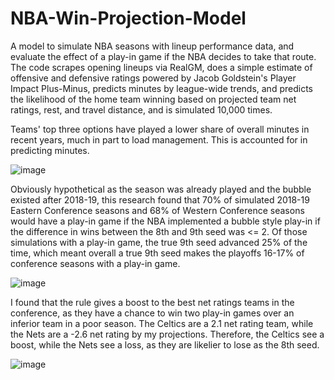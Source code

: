 # NBA-Win-Projection-Model
A model to simulate NBA seasons with lineup performance data, and evaluate the effect of a play-in game if the NBA decides to take that route. The code scrapes opening lineups via RealGM, does a simple estimate of offensive and defensive ratings powered by Jacob Goldstein's Player Impact Plus-Minus, predicts minutes by league-wide trends, and predicts the likelihood of the home team winning based on projected team net ratings, rest, and travel distance, and is simulated 10,000 times. 

Teams' top three options have played a lower share of overall minutes in recent years, much in part to load management. This is accounted for in predicting minutes. 

![image](https://user-images.githubusercontent.com/23176357/97824482-49d13500-1c79-11eb-8da3-ac215b9cd95c.png)

Obviously hypothetical as the season was already played and the bubble existed after 2018-19, this research found that 70% of simulated 2018-19 Eastern Conference seasons and 68% of Western Conference seasons would have a play-in game if the NBA implemented a bubble style play-in if the difference in wins between the 8th and 9th seed was <= 2.  Of those simulations with a play-in game, the true 9th seed advanced 25% of the time, which meant overall a true 9th seed makes the playoffs 16-17% of conference seasons with a play-in game. 

![image](https://user-images.githubusercontent.com/23176357/97824626-b1878000-1c79-11eb-9f15-753c52f479a0.png)

I found that the rule gives a boost to the best net ratings teams in the conference, as they have a chance to win two play-in games over an inferior team in a poor season. The Celtics are a 2.1 net rating team, while the Nets are a -2.6 net rating by my projections. Therefore, the Celtics see a boost, while the Nets see a loss, as they are likelier to lose as the 8th seed.

![image](https://user-images.githubusercontent.com/23176357/97824835-44281f00-1c7a-11eb-9d19-ecc2f090bee9.png)
